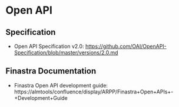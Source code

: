 # Open API

## Specification
- Open API Specification v2.0: https://github.com/OAI/OpenAPI-Specification/blob/master/versions/2.0.md

## Finastra Documentation
- Finastra Open API development guide: https://almtools/confluence/display/ARPP/Finastra+Open+APIs+-+Development+Guide
